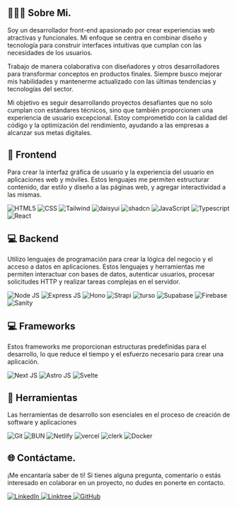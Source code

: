 <div>
    <h2>👩🏻‍💻 Sobre Mi.</h2>
    <p>Soy un desarrollador front-end apasionado por crear experiencias web atractivas y funcionales. Mi enfoque se centra en combinar diseño y tecnología para construir interfaces intuitivas que cumplan con las necesidades de los usuarios.</p>
    <p>Trabajo de manera colaborativa con diseñadores y otros desarrolladores para transformar conceptos en productos finales. Siempre busco mejorar mis habilidades y mantenerme actualizado con las últimas tendencias y tecnologías del sector.</p>
    <p>Mi objetivo es seguir desarrollando proyectos desafiantes que no solo cumplan con estándares técnicos, sino que también proporcionen una experiencia de usuario excepcional. Estoy comprometido con la calidad del código y la optimización del rendimiento, ayudando a las empresas a alcanzar sus metas digitales. </p>
</div>

<h2 class="section-heading">🚀 Frontend</h2>
<p>Para crear la interfaz gráfica de usuario y la experiencia del usuario en aplicaciones web y móviles. Estos lenguajes me permiten estructurar contenido, dar estilo y diseño a las páginas web, y agregar interactividad a las mismas.</p>
<div>
    <img src="https://img.shields.io/badge/-HTML-E34F26?style=for-the-badge&logo=html5&logoColor=white" alt="HTML5"/>
    <img src="https://img.shields.io/badge/-CSS-1572B6?style=for-the-badge&logo=css3&logoColor=white" alt="CSS"/>
    <img src="https://img.shields.io/badge/-Tailwind-06B6D4?style=for-the-badge&logo=tailwind-css&logoColor=white" alt="Tailwind"/>
    <img src="https://img.shields.io/badge/DaisyUI-5A0EF8?style=for-the-badge&logo=daisyui&logoColor=white" alt="daisyui"/>
    <img src="https://img.shields.io/badge/shadcn/ui-000000?style=for-the-badge&logo=tailwindcss&logoColor=06B6D4" alt="shadcn"/>
    <img src="https://img.shields.io/badge/JavaScript-F7DF1E?style=for-the-badge&logo=javascript&logoColor=black" alt="JavaScript"/>
    <img src="https://img.shields.io/badge/-TypeScript-3178C6?style=for-the-badge&logo=typescript&logoColor=white" alt="Typescript"/>
    <img src="https://img.shields.io/badge/-React-58c4dc?style=for-the-badge&logo=react&logoColor=white" alt="React"/>
    
</div>

<h2 class="section-heading">💻 Backend</h2>
<p>Utilizo lenguajes de programación para crear la lógica del negocio y el acceso a datos en aplicaciones. Estos lenguajes y herramientas me permiten interactuar con bases de datos, autenticar usuarios, procesar solicitudes HTTP y realizar tareas complejas en el servidor.</p>
<div>
    <img src="https://img.shields.io/badge/-Node.js-339933?style=for-the-badge&logo=nodedotjs&logoColor=white" alt="Node JS"/>
    <img src="https://img.shields.io/badge/-Express.js-000000?style=for-the-badge&logo=express&logoColor=white" alt="Express JS"/>
    <img src="https://img.shields.io/badge/-Hono-e36002?style=for-the-badge&logo=hono&logoColor=white" alt="Hono"/>
    <img src="https://img.shields.io/badge/-Strapi-2F2E8B?style=for-the-badge&logo=strapi&logoColor=white" alt="Strapi"/>
    <img src="https://img.shields.io/badge/Turso-000000?style=for-the-badge&logo=libsql&logoColor=white" alt="turso"/>
    <img src="https://img.shields.io/badge/-Supabase-3ECF8E?style=for-the-badge&logo=supabase&logoColor=white" alt="Supabase"/>
    <img src="https://img.shields.io/badge/-Firebase-FFCA28?style=for-the-badge&logo=firebase&logoColor=black" alt="Firebase"/>
    <img src="https://img.shields.io/badge/-Sanity-333333?style=for-the-badge&logo=sanity&logoColor=white" alt="Sanity"/>
</div>

<h2 class="section-heading">💻 Frameworks</h2>
<p>Estos frameworks me proporcionan estructuras predefinidas para el desarrollo, lo que reduce el tiempo y el esfuerzo necesario para crear una aplicación.</p>
<div>
    <img src="https://img.shields.io/badge/-Next.js-000000?style=for-the-badge&logo=nextdotjs&logoColor=white" alt="Next JS"/>
    <img src="https://img.shields.io/badge/-Astro%20JS-de3b49?style=for-the-badge&logo=astro&logoColor=white" alt="Astro JS"/>
    <img src="https://img.shields.io/badge/-Svelte-ff3e00?style=for-the-badge&logo=astro&logoColor=white" alt="Svelte"/>
    <img src="" alt=""/>
    <img src="" alt=""/>
</div>

<h2 class="section-heading">🔧 Herramientas</h2>
<p>Las herramientas de desarrollo son esenciales en el proceso de creación de software y aplicaciones</p>
<div>
    <img src="https://img.shields.io/badge/-Git-f05032?style=for-the-badge&logo=git&logoColor=white" alt="Git"/>
    <img src="https://img.shields.io/badge/-Bun-101115?style=for-the-badge&logo=bun&logoColor=white" alt="BUN"/>
    <img src="https://img.shields.io/badge/-Netlify-15a8a6?style=for-the-badge&logo=netlify&logoColor=white" alt="Netlify"/>
    <img src="https://img.shields.io/badge/Vercel-000000?style=for-the-badge&logo=vercel&logoColor=white" alt="vercel"/>
    <img src="https://img.shields.io/badge/Clerk-000000?style=for-the-badge&logo=clerk&logoColor=white" alt="clerk"/>
    <img src="https://img.shields.io/badge/-Docker-0f47b7?style=for-the-badge&logo=docker&logoColor=white" alt="Docker"/>
</div>

<div>
<h2 class="section-heading">🌐 Contáctame.</h2>
<p> ¡Me encantaría saber de ti! Si tienes alguna pregunta, comentario o estás interesado en colaborar en un proyecto, no dudes en ponerte en contacto.</p>
<div>
  <a href="https://www.linkedin.com/in/ingfranciscastillo/">
    <img src="https://img.shields.io/badge/LinkedIn-0470cd?style=for-the-badge&logo=linkedin&logoColor=white" alt="LinkedIn"/>
  </a>
  <a href="https://linktr.ee/ingfranciscastillo">
    <img src="https://img.shields.io/badge/LinkTree-43e660?style=for-the-badge&logo=Linktree&logoColor=white" alt="Linktree"/>
  </a>
<a href="https://github.com/ingfranciscastillo" target="_blank">
    <img src="https://img.shields.io/badge/View%20on%20GitHub-%230077B5.svg?&style=for-the-badge&logo=github&logoColor=white" alt="GitHub"/>
</a>
</div>

